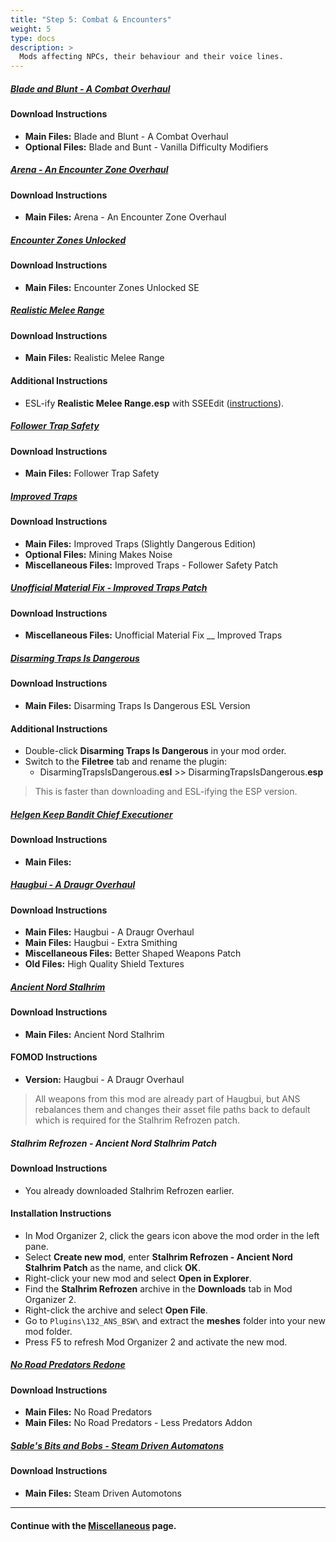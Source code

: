 ```yaml
---
title: "Step 5: Combat & Encounters"
weight: 5
type: docs
description: >
  Mods affecting NPCs, their behaviour and their voice lines.
---
```


##### [Blade and Blunt - A Combat Overhaul](https://www.nexusmods.com/skyrimspecialedition/mods/34549?tab=files)

#### Download Instructions

- **Main Files:** Blade and Blunt - A Combat Overhaul
- **Optional Files:** Blade and Bunt - Vanilla Difficulty Modifiers

##### [Arena - An Encounter Zone Overhaul](https://www.nexusmods.com/skyrimspecialedition/mods/33487?tab=files)

#### Download Instructions

- **Main Files:** Arena - An Encounter Zone Overhaul

##### [Encounter Zones Unlocked](https://www.nexusmods.com/skyrimspecialedition/mods/19608?tab=files)

#### Download Instructions

* **Main Files:** Encounter Zones Unlocked SE

##### [Realistic Melee Range](https://www.nexusmods.com/skyrimspecialedition/mods/3378?tab=files)

#### Download Instructions

* **Main Files:** Realistic Melee Range

#### Additional Instructions

- ESL-ify **Realistic Melee Range.esp** with SSEEdit ([instructions](/tpf/guide-resources/basic-instructions/#esl-ifying-plugins)).

##### [Follower Trap Safety](https://www.nexusmods.com/skyrimspecialedition/mods/2755?tab=files)

#### Download Instructions

- **Main Files:** Follower Trap Safety

##### [Improved Traps](https://www.nexusmods.com/skyrimspecialedition/mods/17592?tab=files)

#### Download Instructions

- **Main Files:** Improved Traps (Slightly Dangerous Edition)
- **Optional Files:** Mining Makes Noise
- **Miscellaneous Files:** Improved Traps - Follower Safety Patch

##### [Unofficial Material Fix - Improved Traps Patch](https://www.nexusmods.com/skyrimspecialedition/mods/19518?tab=files)

#### Download Instructions

- **Miscellaneous Files:** Unofficial Material Fix __ Improved Traps

##### [Disarming Traps Is Dangerous](https://www.nexusmods.com/skyrimspecialedition/mods/21691?tab=files)

#### Download Instructions

* **Main Files:** Disarming Traps Is Dangerous ESL Version

#### Additional Instructions

* Double-click **Disarming Traps Is Dangerous** in your mod order.
* Switch to the **Filetree** tab and rename the plugin:
  * DisarmingTrapsIsDangerous.**esl** >> DisarmingTrapsIsDangerous.**esp** 

> This is faster than downloading and ESL-ifying the ESP version.

##### [Helgen Keep Bandit Chief Executioner](https://www.nexusmods.com/skyrimspecialedition/mods/26816?tab=files)

#### Download Instructions

- **Main Files:**

##### [Haugbui - A Draugr Overhaul](https://www.nexusmods.com/skyrimspecialedition/mods/26188?tab=files)

#### Download Instructions

- **Main Files:** Haugbui - A Draugr Overhaul
- **Main Files:** Haugbui - Extra Smithing
- **Miscellaneous Files:** Better Shaped Weapons Patch
- **Old Files:** High Quality Shield Textures

##### [Ancient Nord Stalhrim](https://www.nexusmods.com/skyrimspecialedition/mods/48756?tab=files)

#### Download Instructions

- **Main Files:** Ancient Nord Stalhrim

#### FOMOD Instructions

- **Version:** Haugbui - A Draugr Overhaul

> All weapons from this mod are already part of Haugbui, but ANS rebalances them and changes their asset file paths back to default which is required for the Stalhrim Refrozen patch.

##### Stalhrim Refrozen - Ancient Nord Stalhrim Patch

#### Download Instructions

- You already downloaded Stalhrim Refrozen earlier.

#### Installation Instructions

- In Mod Organizer 2, click the gears icon above the mod order in the left pane.
- Select **Create new mod**, enter **Stalhrim Refrozen - Ancient Nord Stalhrim Patch** as the name, and click **OK**.
- Right-click your new mod and select **Open in Explorer**.
- Find the **Stalhrim Refrozen** archive in the **Downloads** tab in Mod Organizer 2.
- Right-click the archive and select **Open File**.
- Go to `Plugins\132_ANS_BSW\` and extract the **meshes** folder into your new mod folder.
- Press F5 to refresh Mod Organizer 2 and activate the new mod.

##### [No Road Predators Redone](https://www.nexusmods.com/skyrimspecialedition/mods/24366?tab=files)

#### Download Instructions

- **Main Files:** No Road Predators
- **Main Files:** No Road Predators - Less Predators Addon

##### [Sable's Bits and Bobs - Steam Driven Automatons](https://www.nexusmods.com/skyrimspecialedition/mods/40225?tab=files)

#### Download Instructions

- **Main Files:** Steam Driven Automotons

---

#### Continue with the [Miscellaneous](/tpf/mod-installation-4/step-6/) page.